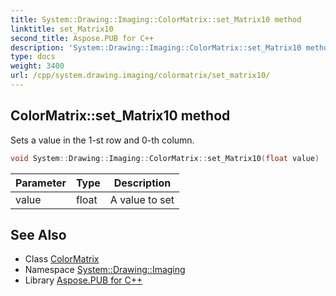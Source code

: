 ```yaml
---
title: System::Drawing::Imaging::ColorMatrix::set_Matrix10 method
linktitle: set_Matrix10
second_title: Aspose.PUB for C++
description: 'System::Drawing::Imaging::ColorMatrix::set_Matrix10 method. Sets a value in the 1-st row and 0-th column in C++.'
type: docs
weight: 3400
url: /cpp/system.drawing.imaging/colormatrix/set_matrix10/
---
```

## ColorMatrix::set_Matrix10 method


Sets a value in the 1-st row and 0-th column.

```cpp
void System::Drawing::Imaging::ColorMatrix::set_Matrix10(float value)
```


| Parameter | Type | Description |
| --- | --- | --- |
| value | float | A value to set |

## See Also

* Class [ColorMatrix](../)
* Namespace [System::Drawing::Imaging](../../)
* Library [Aspose.PUB for C++](../../../)
